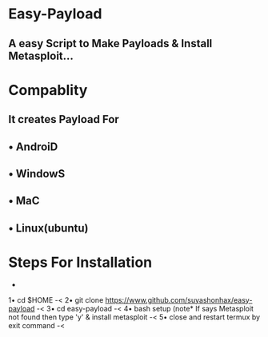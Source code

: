 # Easy-Payload
A easy Script to Make Payloads & Install Metasploit...
-------------------------------------------------------------
# Compablity
It creates Payload For
-
• AndroiD
-
• WindowS
-
• MaC
-
• Linux(ubuntu)
-
# Steps For Installation 
-
1• cd $HOME
-<
2• git clone https://www.github.com/suyashonhax/easy-payload
-<
3• cd easy-payload
-<
4• bash setup (note* If says Metasploit not found then type 'y' & install metasploit
-<
5• close and restart termux by exit command
-<
